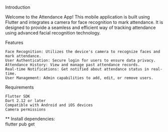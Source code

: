 Introduction

Welcome to the Attendance App! This mobile application is built using Flutter and integrates a camera for face recognition to mark attendance. It is designed to provide a seamless and efficient way of tracking attendance using advanced facial recognition technology.

Features

    Face Recognition: Utilizes the device's camera to recognize faces and mark attendance.
    User Authentication: Secure login for users to ensure data privacy.
    Attendance History: View and manage past attendance records.
    Real-time Notifications: Get notified about attendance status in real-time.
    User Management: Admin capabilities to add, edit, or remove users.

Requirements

    Flutter SDK
    Dart 2.12 or later
    Compatible with Android and iOS devices
    Camera permissions    

** Install dependencies:     
flutter pub get
